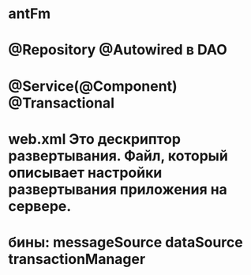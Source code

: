 # antFm
# @Repository @Autowired в DAO
# @Service(@Component) @Transactional
# web.xml 	Это дескриптор развертывания. Файл, который описывает настройки развертывания приложения на сервере.
# бины: messageSource dataSource transactionManager
